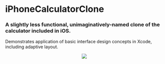# iPhoneCalculatorClone
### A slightly less functional, unimaginatively-named clone of the calculator included in iOS.  

Demonstrates application of basic interface design concepts in Xcode, including adaptive layout.

<p align="center">
  <img src="https://cloud.githubusercontent.com/assets/4613112/22032963/35dccf5c-dcac-11e6-834b-b0097b943f72.png"/>
</p>

